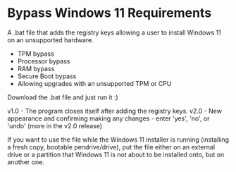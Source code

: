 # Bypass Windows 11 Requirements
A .bat file that adds the registry keys allowing a user to install Windows 11 on an unsupported hardware.

- TPM bypass
- Processor bypass
- RAM bypass
- Secure Boot bypass
- Allowing upgrades with an unsupported TPM or CPU

Download the .bat file and just run it :) 

v1.0 - The program closes itself after adding the registry keys.
v2.0 - New appearance and confirming making any changes - enter 'yes', 'no', or 'undo' (more in the v2.0 release)

If you want to use the file while the Windows 11 installer is running (installing a fresh copy, bootable pendrive/drive), put the file either on an external drive or a partition that Windows 11 is not about to be installed onto, but on another one.
